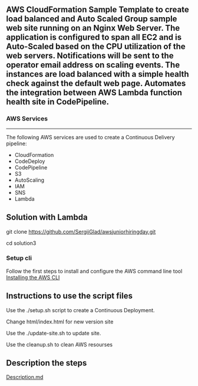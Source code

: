 ## AWS CloudFormation Sample Template to create load balanced and Auto Scaled Group sample web site running on an Nginx Web Server. The application is configured to span all EC2  and is Auto-Scaled based on the CPU utilization of the web servers. Notifications will be sent to the operator email address on scaling events. The instances are load balanced with a simple health check against the default web page. Automates the integration between AWS Lambda function health site in CodePipeline.

### AWS Services
---
The following AWS services are used to create a Continuous Delivery pipeline:

  * CloudFormation
  * CodeDeploy
  * CodePipeline
  * S3
  * AutoScaling
  * IAM
  * SNS
  * Lambda

## Solution with Lambda

git clone https://github.com/SergiiGlad/awsjuniorhiringday.git

cd solution3



### Setup cli

Follow the first steps to install and configure the AWS command line tool [Installing the AWS CLI](https://docs.aws.amazon.com/cli/latest/userguide/cli-chap-install.html)



## Instructions to use the script files

  Use the ./setup.sh script to create a Continuous Deployment.


  Change html/index.html for new version site


  Use the ./update-site.sh to update site.


  Use the cleanup.sh to clean AWS resourses
  
## Description the steps

 [Description.md](Description.md "Description.md")
